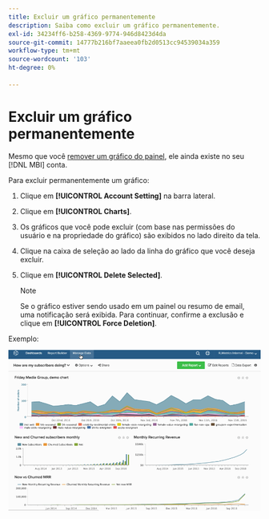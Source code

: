 ```yaml
---
title: Excluir um gráfico permanentemente
description: Saiba como excluir um gráfico permanentemente.
exl-id: 34234ff6-b258-4369-9774-946d8423d4da
source-git-commit: 14777b216bf7aaeea0fb2d0513cc94539034a359
workflow-type: tm+mt
source-wordcount: '103'
ht-degree: 0%

---
```


# Excluir um gráfico permanentemente

Mesmo que você [remover um gráfico do painel](../../data-user/dashboards/remove-charts-dashboard.md), ele ainda existe no seu [!DNL MBI] conta.

Para excluir permanentemente um gráfico:

1. Clique em **[!UICONTROL Account Setting]** na barra lateral.

1. Clique em **[!UICONTROL Charts]**.

1. Os gráficos que você pode excluir (com base nas permissões do usuário e na propriedade do gráfico) são exibidos no lado direito da tela.

1. Clique na caixa de seleção ao lado da linha do gráfico que você deseja excluir.

1. Clique em **[!UICONTROL Delete Selected]**.

   >[!NOTE]
   >
   >Se o gráfico estiver sendo usado em um painel ou resumo de email, uma notificação será exibida. Para continuar, confirme a exclusão e clique em **[!UICONTROL Force Deletion]**.

Exemplo:

![excluir um gráfico](../../assets/deletechart.gif)<!--{: width="630" height="402"}-->
